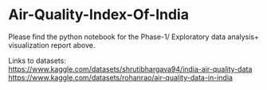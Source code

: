 # Air-Quality-Index-Of-India

Please find the python notebook for the Phase-1/ Exploratory data analysis+ visualization report above.

Links to datasets: https://www.kaggle.com/datasets/shrutibhargava94/india-air-quality-data
                   https://www.kaggle.com/datasets/rohanrao/air-quality-data-in-india
